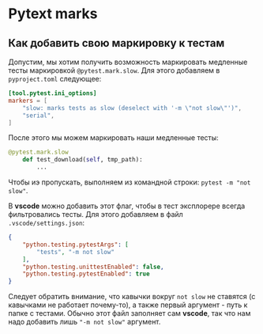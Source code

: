 # Pytext marks

## Как добавить свою маркировку к тестам

Допустим, мы хотим получить возможность маркировать медленные тесты маркировкой `@pytest.mark.slow`. Для этого добавляем в `pyproject.toml` следующее:
```toml
[tool.pytest.ini_options]
markers = [
    "slow: marks tests as slow (deselect with '-m \"not slow\"')",
    "serial",
]
```

После этого мы можем маркировать наши медленные тесты:
```python
@pytest.mark.slow
    def test_download(self, tmp_path):
        ...
```

Чтобы иэ пропускать, выполняем из командной строки: `pytest -m "not slow"`.

В __vscode__ можно добавить этот флаг, чтобы в тест эксплорере всегда фильтровались тесты. Для этого добавляем в файл `.vscode/settings.json`:
```json
{
    "python.testing.pytestArgs": [
        "tests", "-m not slow"
    ],
    "python.testing.unittestEnabled": false,
    "python.testing.pytestEnabled": true
}
```
Следует обратить внимание, что кавычки вокруг `not slow` не ставятся (с кавычками не работает почему-то), а также первый аргумент - путь к папке с тестами. Обычно этот файл заполняет сам __vscode__, так что нам надо добавить лишь `"-m not slow"` аргумент.
